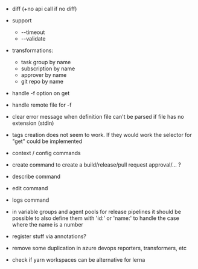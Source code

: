 - diff (+no api call if no diff)
- support
  - --timeout
  - --validate
- transformations:
  - task group by name
  - subscription by name
  - approver by name
  - git repo by name
- handle -f option on get
- handle remote file for -f
- clear error message when definition file can't be parsed if file has no extension (stdin)
- tags creation does not seem to work. If they would work the selector for "get" could be implemented
- context / config commands
- create command to create a build/release/pull request approval/... ?
- describe command
- edit command
- logs command
- in variable groups and agent pools for release pipelines it should be possible to also define them with 'id:' or 'name:' to handle the case where the name is a number

- register stuff via annotations?
- remove some duplication in azure devops reporters, transformers, etc

- check if yarn workspaces can be alternative for lerna
